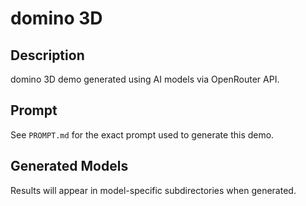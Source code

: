 # domino 3D

## Description
domino 3D demo generated using AI models via OpenRouter API.

## Prompt
See `PROMPT.md` for the exact prompt used to generate this demo.

## Generated Models
Results will appear in model-specific subdirectories when generated.
